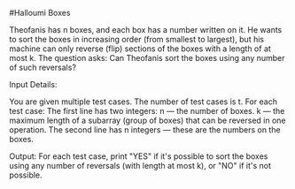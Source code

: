 #Halloumi Boxes

Theofanis has n boxes, and each box has a number written on it. He wants to sort the boxes in increasing order (from smallest to largest), but his machine can only reverse (flip) sections of the boxes with a length of at most k. The question asks: Can Theofanis sort the boxes using any number of such reversals?

Input Details:

You are given multiple test cases. The number of test cases is t.
For each test case:
The first line has two integers:
n — the number of boxes.
k — the maximum length of a subarray (group of boxes) that can be reversed in one operation.
The second line has n integers — these are the numbers on the boxes.

Output:
For each test case, print "YES" if it's possible to sort the boxes using any number of reversals (with length at most k), or "NO" if it's not possible.